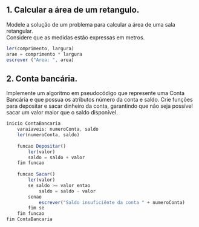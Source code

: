 ## 1. Calcular a área de um retangulo. 
Modele a solução de um problema para calcular a área de uma sala retangular.  
Considere que as medidas estão expressas em metros. 

```js
ler(comprimento, largura)
arae = comprimento * largura
escrever ("Area: ", area)
```

## 2. Conta bancária.

Implemente um algoritmo em pseudocódigo que represente uma Conta Bancária e que possua os atributos número da conta e saldo. Crie funções para depositar e sacar dinheiro da conta, garantindo que não seja possível sacar um valor maior que o saldo disponível.  

```js
inicio ContaBancaria
	varaiaveis: numeroConta, saldo
	ler(numeroConta, saldo)
	
	funcao Depositar()
		ler(valor)
		saldo = saldo + valor
	fim funcao
	
	funcao Sacar() 
		ler(valor)
		se saldo >= valor entao
			saldo = saldo - valor
		senao
			escrever("Saldo insuficiênte da conta " + numeroConta)
		fim se
	fim funcao
fim ContaBancaria
```